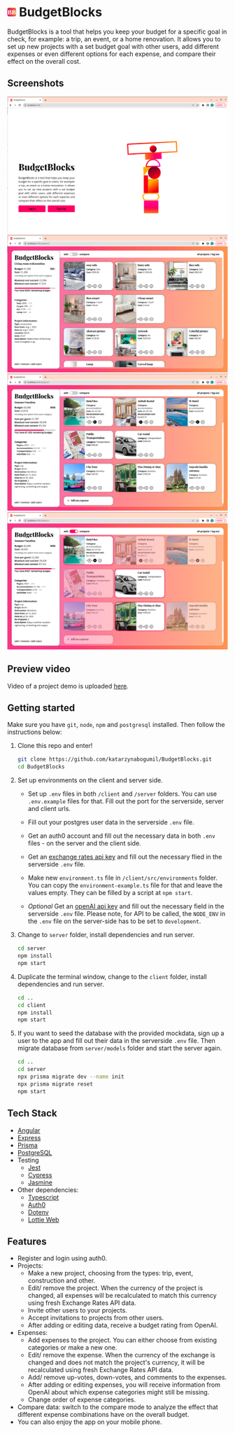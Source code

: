 # <img src="images/logo.png" height="20"/> BudgetBlocks

BudgetBlocks is a tool that helps you keep your budget for a specific goal in check, for example: a trip, an event, or a home renovation. It allows you to set up new projects with a set budget goal with other users, add different expenses or even different options for each expense, and compare their effect on the overall cost.

## Screenshots

<p align="center">
  <img src="images/1-landing.png" />
  <img src="images/2-renovation.png" />
  <img src="images/3-trip.png" />
  <img src="images/4-trip-compare.png" />
</p>

## Preview video

Video of a project demo is uploaded [here](https://www.youtube.com/watch?v=tHvyqWPzkMI).

## Getting started

Make sure you have `git`, `node`, `npm` and `postgresql` installed. Then follow the instructions below:

1. Clone this repo and enter!

    ```bash
    git clone https://github.com/katarzynabogumil/BudgetBlocks.git
    cd BudgetBlocks
    ```
2. Set up environments on the client and server side.

    * Set up `.env` files in both `/client` and `/server` folders. You can use `.env.example` files for that. Fill out the port for the serverside, server and client urls.

    * Fill out your postgres user data in the serverside `.env` file.

    * Get an auth0 account and fill out the necessary data in both `.env` files - on the server and the client side.

    * Get an [exchange rates api key](https://exchangeratesapi.io/) and fill out the necessary flied in the serverside `.env` file.

    * Make new `environment.ts` file in `/client/src/environments` folder. You can copy the `environment-example.ts` file for that and leave the values empty. They can be filled by a script at `npm start`.

    * *Optional* Get an [openAI api key](https://platform.openai.com/account/api-keys) and fill out the necessary field in the serverside `.env` file. Please note, for API to be called, the `NODE_ENV` in the `.env` file on the server-side has to be set to `development`.

3. Change to `server` folder, install dependencies and run server.

   ```bash
   cd server
   npm install
   npm start
   ```

4. Duplicate the terminal window, change to the `client` folder, install dependencies and run server.

   ```bash
   cd ..
   cd client
   npm install
   npm start
   ```

5. If you want to seed the database with the provided mockdata, sign up a user to the app and fill out their data in the serverside `.env` file. Then migrate database from `server/models` folder and start the server again.

   ```bash
   cd ..
   cd server
   npx prisma migrate dev --name init 
   npx prisma migrate reset
   npm start
   ```


## Tech Stack

* [Angular](https://github.com/angular)
* [Express](https://github.com/expressjs)
* [Prisma](https://github.com/prisma)
* [PostgreSQL](https://www.postgresql.org/)
* Testing
  * [Jest](https://jestjs.io/)
  * [Cypress](https://www.cypress.io/)
  * [Jasmine](https://jasmine.github.io/)
* Other dependencies:
  * [Typescript](https://www.typescriptlang.org/)
  * [Auth0](https://github.com/auth01)
  * [Dotenv](https://github.com/dotenv-org)
  * [Lottie Web](https://github.com/airbnb/lottie-web)


## Features

* Register and login using auth0.
* Projects:
  * Make a new project, choosing from the types: trip, event, construction and other.
  * Edit/ remove the project. When the currency of the project is changed, all expenses will be recalculated to match this currency using fresh Exchange Rates API data.
  * Invite other users to your projects.
  * Accept invitations to projects from other users.
  * After adding or editing data, receive a budget rating from OpenAI.
* Expenses:
  * Add expenses to the project. You can either choose from existing categories or make a new one.
  * Edit/ remove the expense. When the currency of the exchange is changed and does not match the project's currency, it will be recalculated using fresh Exchange Rates API data.
  * Add/ remove up-votes, down-votes, and comments to the expenses. 
  * After adding or editing expenses, you will receive information from OpenAI about which expense categories might still be missing.
  * Change order of expense categories.
* Compare data: switch to the compare mode to analyze the effect that different expense combinations have on the overall budget.
* You can also enjoy the app on your mobile phone.